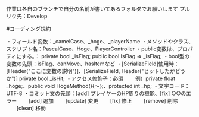 作業は各自のブランチで自分の名前が書いてあるフォルダでお願いします
プルリク先：Develop

#コーディング規約

・フィールド変数：_camelCase、_hoge、_playerName
・メソッドやクラス、スクリプト名：PascalCase、Hoge、PlayerController
・public変数は、プロパティにする。： private bool _isFlag; public bool IsFlag => _isFlag;
・bool型の変数の先頭：isFlag、canMove、hasItemなど
・[SerializeField]使用時：[Header("ここに変数の説明")]、[SerializeField, Header("ヒットしたかどうか")] private bool _isHit;
・アクセス修飾子：必須
　　例）private float _hoge;、public void HogeMethod(){～};、protected int _hp;
・文字コード：UTF-8
・コミット文の先頭：[add] プレイヤーのHP周りの機能、[fix] ○○のエラー
　　[add] 追加
　　[update] 変更
　　[fix] 修正
　　[remove] 削除
　　[clean] 移動
